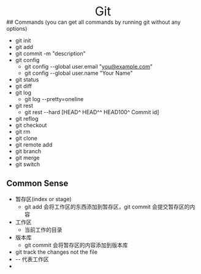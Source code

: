 <center> <font size=6> Git </font> </center>   
## Commands (you can get all commands by running git without any options)

- git init
- git add
- git commit -m "description"
- git config 
  - git config --global user.email "you@example.com"
  - git config --global user.name "Your Name"
- git status
- git diff
- git log
  - git log --pretty=oneline
- git rest
  - git rest --hard [HEAD^ HEAD^^ HEAD100^ Commit id]
- git reflog
- git checkout
- git rm
- git clone
- git remote add
- git branch
- git merge
- git switch



## Common Sense

- 暂存区(index or stage)
  - git add 会将工作区的东西添加到暂存区，git commit 会提交暂存区的内容
- 工作区
  - 当前工作的目录
- 版本库
  - git commit 会将暂存区的内容添加到版本库
- git track the changes not the file
- -- 代表工作区
- 







